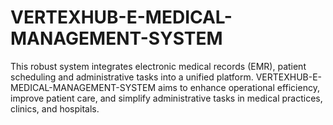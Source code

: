 # VERTEXHUB-E-MEDICAL-MANAGEMENT-SYSTEM
 This robust system integrates electronic medical records (EMR), patient scheduling and administrative tasks into a unified platform. VERTEXHUB-E-MEDICAL-MANAGEMENT-SYSTEM aims to enhance operational efficiency, improve patient care, and simplify administrative tasks in medical practices, clinics, and hospitals.
